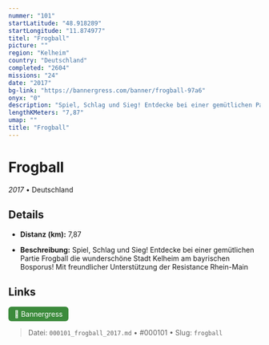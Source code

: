 ```yaml
---
nummer: "101"
startLatitude: "48.918289"
startLongitude: "11.874977"
titel: "Frogball"
picture: ""
region: "Kelheim"
country: "Deutschland"
completed: "2604"
missions: "24"
date: "2017"
bg-link: "https://bannergress.com/banner/frogball-97a6"
onyx: "0"
description: "Spiel, Schlag und Sieg! Entdecke bei einer gemütlichen Partie Frogball die wunderschöne Stadt Kelheim am bayrischen Bosporus!\nMit freundlicher Unterstützung der Resistance Rhein-Main"
lengthKMeters: "7,87"
umap: ""
title: "Frogball"
---
```

# Frogball

*2017* • Deutschland



## Details
- **Distanz (km):** 7,87



- **Beschreibung:** Spiel, Schlag und Sieg! Entdecke bei einer gemütlichen Partie Frogball die wunderschöne Stadt Kelheim am bayrischen Bosporus!
Mit freundlicher Unterstützung der Resistance Rhein-Main


## Links
<div style="margin-top: 0.5em;">
<a href="https://bannergress.com/banner/frogball-97a6" target="_blank" style="display:inline-block;margin-right:8px;padding:6px 12px;background-color:#3c8b3c;color:white;text-decoration:none;border-radius:6px;">🔗 Bannergress</a>

</div>


> Datei: `000101_frogball_2017.md` • #000101 • Slug: `frogball`
